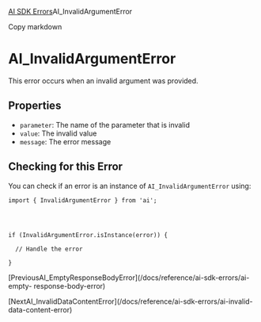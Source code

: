 [AI SDK Errors](/docs/reference/ai-sdk-errors)AI_InvalidArgumentError

Copy markdown

# AI_InvalidArgumentError

This error occurs when an invalid argument was provided.

## Properties

  * `parameter`: The name of the parameter that is invalid
  * `value`: The invalid value
  * `message`: The error message

## Checking for this Error

You can check if an error is an instance of `AI_InvalidArgumentError` using:

    
    
    import { InvalidArgumentError } from 'ai';
    
    
    
    
    if (InvalidArgumentError.isInstance(error)) {
    
      // Handle the error
    
    }

[PreviousAI_EmptyResponseBodyError](/docs/reference/ai-sdk-errors/ai-empty-
response-body-error)

[NextAI_InvalidDataContentError](/docs/reference/ai-sdk-errors/ai-invalid-
data-content-error)


